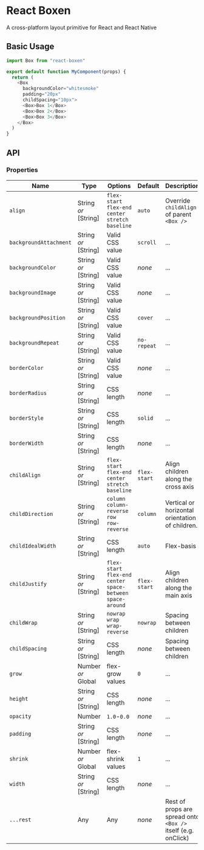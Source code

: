 # React Boxen
A cross-platform layout primitive for React and React Native

## Basic Usage
```js
import Box from "react-boxen"

export default function MyComponent(props) {
  return (
    <Box 
      backgroundColor="whitesmoke"
      padding="20px"
      childSpacing="10px">
      <Box>Box 1</Box>
      <Box>Box 2</Box>
      <Box>Box 3</Box>      
    </Box>
  )
}
```

## API

### Properties

Name                   | Type                 | Options         | Default       | Description
---                    | ---                  | ---             | ---           | ---        
`align` | String *or* [String] | <div style="white-space: nowrap">`flex-start` <br> `flex-end` <br> `center` <br> `stretch` <br> `baseline`</div> | `auto` | Override `childAlign` of parent `<Box />`
`backgroundAttachment` | String *or* [String] | Valid CSS value | `scroll`      | ...
`backgroundColor`      | String *or* [String] | Valid CSS value | *none*        | ...           
`backgroundImage`      | String *or* [String] | Valid CSS value | *none*        | ...        
`backgroundPosition`   | String *or* [String] | Valid CSS value | `cover`       | ...        
`backgroundRepeat`     | String *or* [String] | Valid CSS value | `no-repeat`   | ...        
`borderColor`          | String *or* [String] | Valid CSS value | *none*        | ...        
`borderRadius`         | String *or* [String] | CSS length      | *none*        | ...        
`borderStyle`          | String *or* [String] | CSS length      | `solid`       | ...        
`borderWidth`          | String *or* [String] | CSS length      | *none*        | ...        
`childAlign`           | String *or* [String] | <div style="white-space: nowrap">`flex-start` <br> `flex-end` <br> `center` <br> `stretch` <br> `baseline`</div> | <div style="white-space: nowrap">`flex-start`</div> | Align children along the cross axis
`childDirection`           | String *or* [String] | <div style="white-space: nowrap">`column`<br>`column-reverse`<br>`row`<br>`row-reverse`</div> | `column` | Vertical or horizontal orientation of children.
`childIdealWidth`      | String *or* [String] | CSS length | `auto` | Flex-basis
`childJustify`           | String *or* [String] | <div style="white-space: nowrap">`flex-start` <br> `flex-end` <br> `center` <br> `space-between` <br> `space-around`</div> | <div style="white-space: nowrap">`flex-start`</div>      | Align children along the main axis
`childWrap`         | String *or* [String] | <div style="white-space: nowrap">`nowrap`<br>`wrap`<br>`wrap-reverse`</div>             | `nowrap`       | Spacing between children
`childSpacing`         | String *or* [String] | CSS length     | *none*        | Spacing between children
`grow`    | Number *or* Global   | flex-grow values   | `0`      | ...
`height`  | String *or* [String] | CSS length         | *none*   | ...
`opacity` | Number               | `1.0`-`0.0`        | *none*   | ...
`padding` | String *or* [String] | CSS length         | *none*   | ...
`shrink`  | Number *or* Global   | flex-shrink values | `1`      | ...
`width`   | String *or* [String] | CSS length         | *none*   | ...
`...rest` | Any                  | Any                | *none*   | Rest of props are spread onto `<Box />` itself (e.g. onClick)
